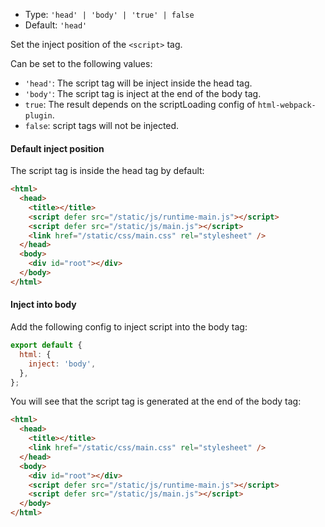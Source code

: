 - Type: `'head' | 'body' | 'true' | false`
- Default: `'head'`

Set the inject position of the `<script>` tag.

Can be set to the following values:

- `'head'`: The script tag will be inject inside the head tag.
- `'body'`: The script tag is inject at the end of the body tag.
- `true`: The result depends on the scriptLoading config of `html-webpack-plugin`.
- `false`: script tags will not be injected.

#### Default inject position

The script tag is inside the head tag by default:

```html
<html>
  <head>
    <title></title>
    <script defer src="/static/js/runtime-main.js"></script>
    <script defer src="/static/js/main.js"></script>
    <link href="/static/css/main.css" rel="stylesheet" />
  </head>
  <body>
    <div id="root"></div>
  </body>
</html>
```

#### Inject into body

Add the following config to inject script into the body tag:

```js
export default {
  html: {
    inject: 'body',
  },
};
```

You will see that the script tag is generated at the end of the body tag:

```html
<html>
  <head>
    <title></title>
    <link href="/static/css/main.css" rel="stylesheet" />
  </head>
  <body>
    <div id="root"></div>
    <script defer src="/static/js/runtime-main.js"></script>
    <script defer src="/static/js/main.js"></script>
  </body>
</html>
```

